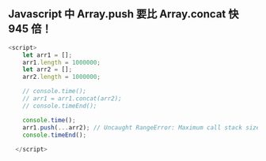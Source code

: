 ## Javascript 中 Array.push 要比 Array.concat 快 945 倍！
```javascript
<script>
    let arr1 = [];
    arr1.length = 1000000;
    let arr2 = [];
    arr2.length = 1000000;

    // console.time();
    // arr1 = arr1.concat(arr2);
    // console.timeEnd();

    console.time();
    arr1.push(...arr2); // Uncaught RangeError: Maximum call stack size exceeded
    console.timeEnd();
    
  </script>
```
